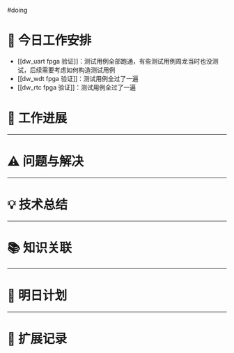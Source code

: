 
#doing 


# **🔧 今日工作安排**
- [[dw_uart fpga 验证]]：测试用例全部跑通，有些测试用例周龙当时也没测试，后续需要考虑如何构造测试用例
- [[dw_wdt fpga 验证]]：测试用例全过了一遍
- [[dw_rtc fpga 验证]]：测试用例全过了一遍


# **📌 工作进展**



---

# **⚠️ 问题与解决**


---

# **💡 技术总结**


---

# **📚 知识关联**


---
# **📌 明日计划**


---

# **💬 扩展记录**



